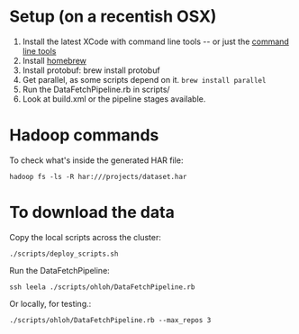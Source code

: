 # Setup (on a recentish OSX) #

 1. Install the latest XCode with command line tools -- or just the [command line tools](https://medium.com/kr-projects/6e54e8c50dc8)
 2. Install [homebrew](http://mxcl.github.io/homebrew/)
 3. Install protobuf: brew install protobuf
 4. Get parallel, as some scripts depend on it. `brew install parallel`
 5. Run the DataFetchPipeline.rb in scripts/
 6. Look at build.xml or the pipeline stages available.

# Hadoop commands #
To check what's inside the generated HAR file:

	hadoop fs -ls -R har:///projects/dataset.har
	
# To download the data #

Copy the local scripts across the cluster:
	
	./scripts/deploy_scripts.sh

Run the DataFetchPipeline:
	
	ssh leela ./scripts/ohloh/DataFetchPipeline.rb

Or locally, for testing.:

	./scripts/ohloh/DataFetchPipeline.rb --max_repos 3